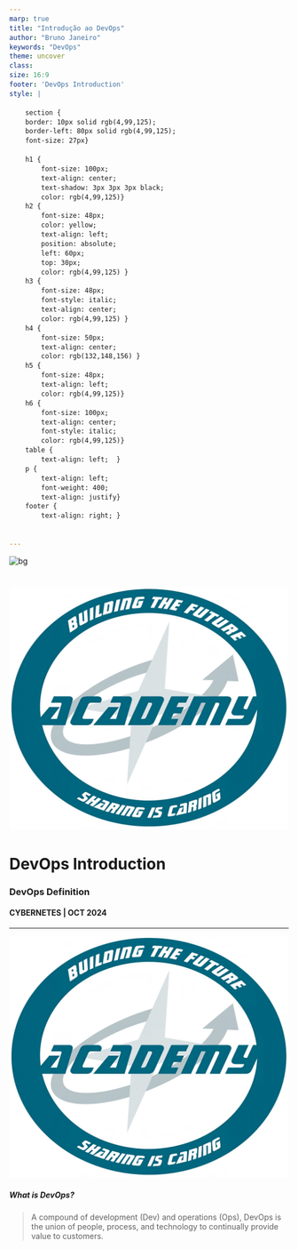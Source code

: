 ```yaml
---
marp: true
title: "Introdução ao DevOps"
author: "Bruno Janeiro"
keywords: "DevOps"
theme: uncover
class: 
size: 16:9
footer: 'DevOps Introduction'
style: |

    section {
    border: 10px solid rgb(4,99,125);
    border-left: 80px solid rgb(4,99,125);
    font-size: 27px}

    h1 {
        font-size: 100px;
        text-align: center;
        text-shadow: 3px 3px 3px black; 
        color: rgb(4,99,125)}
    h2 {
        font-size: 48px;
        color: yellow;
        text-align: left;
        position: absolute;
        left: 60px;
        top: 30px;
        color: rgb(4,99,125) }
    h3 {
        font-size: 48px;
        font-style: italic;
        text-align: center;
        color: rgb(4,99,125) }
    h4 {
        font-size: 50px;
        text-align: center;
        color: rgb(132,148,156) }
    h5 {
        font-size: 48px;
        text-align: left;
        color: rgb(4,99,125)}
    h6 {
        font-size: 100px;
        text-align: center;
        font-style: italic;
        color: rgb(4,99,125)}
    table {
        text-align: left;  }
    p {
        text-align: left;
        font-weight: 400;
        text-align: justify}
    footer {
        text-align: right; }
    

---
```

<!-- Primeiro slide com borda ao redor de todo o slide -->

  ![bg]()

  # ![w:200px](imagens/simbolo_cybernetes.jpg)

  # DevOps Introduction
  ### DevOps Definition
  #### CYBERNETES | OCT 2024


---


  ![bg opacity:.1 fit](imagens/simbolo_cybernetes.jpg)

  ##### What is DevOps?
  
  >A compound of development (Dev) and operations (Ops), DevOps is the union of people, process, and technology to continually provide value to customers.
  